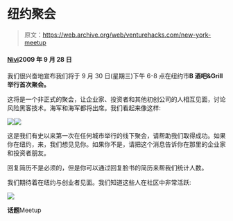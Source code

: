 # 纽约聚会

> 原文：<https://web.archive.org/web/venturehacks.com/new-york-meetup>

#### [Nivi](/web/20221006034031/https://venturehacks.com/about)2009 年 9 月 28 日

我们很兴奋地宣布我们将于 9 月 30 日(星期三)下午 6-8 点在纽约市**B 酒吧&Grill举行首次聚会。**

这将是一个非正式的聚会，让企业家、投资者和其他初创公司的人相互见面，讨论风险黑客技术。海军和海军都将出席。我们看起来像这样:

[![](img/fe9ccf4681bd99367b35ee7754c973c1.png)](https://web.archive.org/web/20221006034031/http://www.linkedin.com/in/navalr)[![](img/33959f113847add2429a94042e338a44.png)](https://web.archive.org/web/20221006034031/http://www.linkedin.com/in/bnivi)

这是我们有史以来第一次在任何城市举行的线下聚会，请帮助我们取得成功。如果你在纽约，来，我们想见见你。如果你不是，请把这个消息告诉你在那里的企业家和投资者朋友。

回复简历不是必须的，但是你可以通过回复脸书的简历来帮我们统计人数。

我们期待着在纽约与创业者见面。我们知道这些人在社区中非常活跃:

![](img/680f3f9a2e7a06cd9cf0c95204e16395.png)

**话题**Meetup
